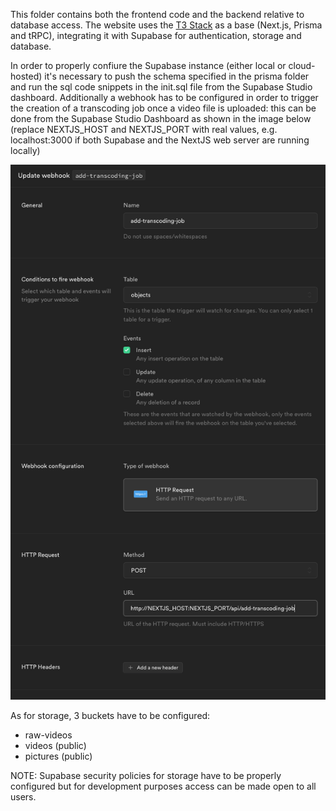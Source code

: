 This folder contains both the frontend code and the backend relative to database access. The website uses the [T3 Stack](https://create.t3.gg/) as a base (Next.js, Prisma and tRPC), integrating it with Supabase for authentication, storage and database.

In order to properly confiure the Supabase instance (either local or cloud-hosted) it's necessary to push the schema specified in the prisma folder and run the sql code snippets in the init.sql file from the Supabase Studio dashboard. Additionally a webhook has to be configured in order to trigger the creation of a transcoding job once a video file is uploaded: this can be done from the Supabase Studio Dashboard as shown in the image below (replace NEXTJS_HOST and NEXTJS_PORT with real values, e.g. localhost:3000 if both Supabase and the NextJS web server are running locally)

![webhook configuration](webhook_config.png)

As for storage, 3 buckets have to be configured:
- raw-videos
- videos (public)
- pictures (public)

NOTE: Supabase security policies for storage have to be properly configured but for development purposes access can be made open to all users.